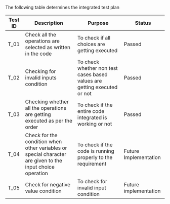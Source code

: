 The following table determines the integrated test plan

| **Test ID** | **Description**                                              |**Purpose**|**Status**|   
|-------------|--------------------------------------------------------------|------------|--------|
|  T_01       |Check all the operations are selected as written in the code | To check if all choices are getting executed|Passed| 
|  T_02       |Checking for invalid inputs condition|To check whether non test cases based values are getting executed or not|Passed|
| T_03 | Checking whether all the operations are getting executed as per the order| To check if the entire code integrated is working or not|Passed|
| T_04 | Check for the condition when other variables or special character are given to the input choice operation | To check if the code is running properly to the requirement | Future Implementation |
| T_05| Check for negative value condition | To check for invalid input condition | Future implementation |

